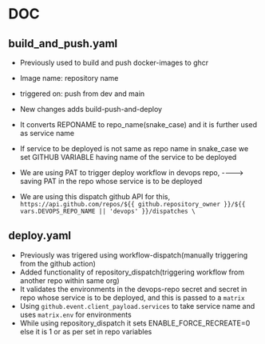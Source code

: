# DOC
## build_and_push.yaml 
- Previously used to build and push docker-images to ghcr
- Image name: repository name 
- triggered on: push from dev and main

- New changes adds build-push-and-deploy
- It converts REPONAME to repo_name(snake_case) and it is further used as service name 
- If service to be deployed is not same as repo name in snake_case we set GITHUB VARIABLE having name of the service to be deployed
- We are using PAT to trigger deploy workflow in devops repo, ----> saving PAT in the repo whose service is to be deployed
- We are using this dispatch github API for this, `https://api.github.com/repos/${{ github.repository_owner }}/${{ vars.DEVOPS_REPO_NAME || 'devops' }}/dispatches \` 


## deploy.yaml
- Previously was trigered using workflow-dispatch(manually triggering from the github action)
- Added functionality of repository_dispatch(triggering workflow from another repo within same org)
- It validates the environments in the devops-repo secret and secret in repo whose service is to be deployed, and this is passed to a `matrix`
- Using `github.event.client_payload.services` to take service name and uses `matrix.env` for environments
- While using repository_dispatch it sets ENABLE_FORCE_RECREATE=0 else it is 1 or as per set in repo variables
